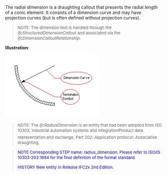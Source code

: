 ﻿The radial dimension is a draughting callout that presents the radial length of a conic element. It consists of a dimension curve and may have projection curves (but is often defined without projection curves).

> <font size="-1">NOTE: The dimension text is handled through the
		  <i>IfcStructuredDimensionCallout</i> and associated via the
		  <i>IfcDimensionCalloutRelationship</i>.</font>
>

**Illustration**:

![radius dimension](../../../../../../figures/ifcradiusdimension.gif)
> <font size="-1">NOTE: The <i>IfcRadiusDimension</i> is an entity that
		  had been adopted from ISO 10303, Industrial automation systems and
		  integration&#151;Product data representation and exchange, Part 202:
		  Application protocol: Associative draughting.</font>
>

> <font color="#0000FF" size="-1"> NOTE Corresponding STEP name:
		  radius_dimension. Please refer to ISO/IS 10303-202:1994 for the final
		  definition of the formal standard. </font>
> 
> <font size="-1"><font color="#0000FF">HISTORY New entity in Release
		  IFC2x 2nd Edition.</font> </font>
>
